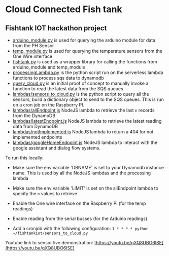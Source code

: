 # Cloud Connected Fish tank
## Fishtank IOT hackathon project


- [arduino_module.py](arduino_module.py) is used for querying the arduino module for data from the PH Sensor
- [temp_module.py](temp_module.py) is used for querying the temperature sensors from the One Wire interface
- [fishtank.py](fishtank.py) is used as a wrapper library for calling the functions from arduino_module and temp_module
- [processingLambda.py](lambdas/processingLambda.py) is the python script run on the serverless lambda functions to process sqs data to dynamodb
- [query_cloud.py](query_cloud.py) is an initial proof of concept to manually invoke a function to read the latest data from the SQS queues
- [lambdas/sensors_to_cloud.py](sensors_to_cloud.py) is the python script to query all the sensors, build a dictionary object to send to the SQS queues. This is run on a cron job on the Raspberry PI.
- [lambdas/allEndpoint.js](lambdas/allEndpoint.js) NodeJS lambda to retrieve the last `n` records from the DynamoDB
- [lambdas/latestEndpoint.js](lambdas/latestEndpoint.js) NodeJS lambda to retrieve the latest reading data from DynamoDB
- [lambdas/notImplemented.js](lambdas/notImplemented.js) NodeJS lambda to return a 404 for not implemented endpoints
- [lambdas/googleHomeEndpoint.js](lambdas/googleHomeEndpoint.js) NodeJS lambda to interact with the google assistant and dialog flow systems.


To run this locally: 
- Make sure the env variable 'DBNAME' is set to your Dynamodb instance name. This is used by all the NodeJS lambdas and the processing lambda
- Make sure the env variable 'LIMIT' is set on the allEndpoint lambda to specify the `n` values to retrieve
- Enable the One wire interface on the Raspberry Pi (for the temp readings)
- Enable reading from the serial busses (for the Arduino readings)

- Add a cronjob with the following configuration: `1 * * * * python ~/fishtankiot/sensors_to_cloud.py`


Youtube link to sensor live demonstration:
[https://youtu.be/qXQ8UBO6ISE](https://youtu.be/qXQ8UBO6ISE)
